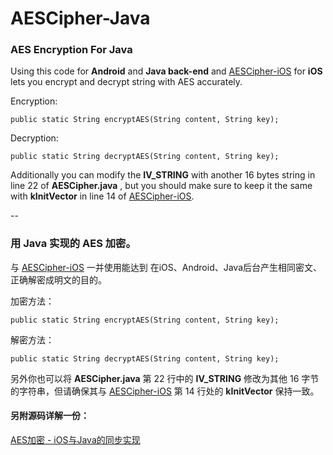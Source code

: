 # AESCipher-Java

### AES Encryption For Java

Using this code for __Android__ and __Java back-end__ and [AESCipher-iOS](https://github.com/WelkinXie/AESCipher-iOS) for __iOS__ lets you encrypt and decrypt string with AES accurately.

Encryption:

```
public static String encryptAES(String content, String key);
```

Decryption:

```
public static String decryptAES(String content, String key);
```

Additionally you can modify the __IV_STRING__ with another 16 bytes string in line 22 of __AESCipher.java__ , but you should make sure to keep it the same with __kInitVector__ in line 14 of [AESCipher-iOS](https://github.com/WelkinXie/AESCipher-iOS).

--

### 用 Java 实现的 AES 加密。

与 [AESCipher-iOS](https://github.com/WelkinXie/AESCipher-iOS) 一并使用能达到 在iOS、Android、Java后台产生相同密文、正确解密成明文的目的。

加密方法：

```
public static String encryptAES(String content, String key);
```

解密方法：

```
public static String decryptAES(String content, String key);
```

另外你也可以将 __AESCipher.java__ 第 22 行中的 __IV_STRING__ 修改为其他 16 字节的字符串，但请确保其与 [AESCipher-iOS](https://github.com/WelkinXie/AESCipher-iOS) 第 14 行处的 __kInitVector__ 保持一致。

#### 另附源码详解一份：

[AES加密 - iOS与Java的同步实现](http://www.welkinx.com/2016/07/30/10/)